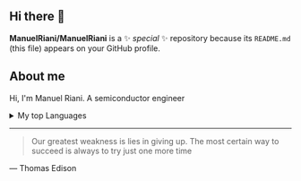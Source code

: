 ## Hi there 👋

**ManuelRiani/ManuelRiani** is a ✨ _special_ ✨ repository because its `README.md` (this file) appears on your GitHub profile.

## About me

Hi, I'm Manuel Riani. A semiconductor engineer 
<!-- TO DO: add more details about me later -->



<!-- COLLAPSE SECTION -->
<details>
  <summary>My top Languages</summary>  
  
  | Rank | Languages |
  |-----:|-----------|
  |     1| Matlab |
  |     2| Python    |

</details>

---
> Our greatest weakness is lies in giving up. The most certain way to succeed is always to try just one more time

— Thomas Edison




